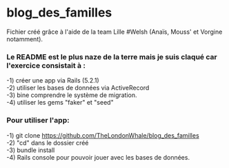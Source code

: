 # blog_des_familles

Fichier créé grâce à l'aide de la team Lille #Welsh (Anaïs, Mouss' et Vorgine notamment). 

<h3>Le README est le plus naze de la terre mais je suis claqué car l'exercice consistait à :</h3>

-1) créer une app via Rails (5.2.1) </br>
-2) utiliser les bases de données via ActiveRecord</br>
-3) bine comprendre le système de migration.</br>
-4) utiliser les gems "faker" et "seed"</br>

<h3>Pour utiliser l'app:</h3>

-1) git clone https://github.com/TheLondonWhale/blog_des_familles</br>
-2) "cd" dans le dossier créé</br>
-3) bundle install</br>
-4) Rails console pour pouvoir jouer avec les bases de données.</br>
